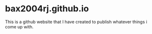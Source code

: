 # bax2004rj.github.io
This is a github website that I have created to publish whatever things i come up with. 
